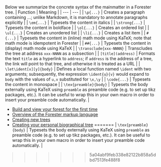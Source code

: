 Below we summarize the concrete syntax of the mainmatter in a Forester tree.
| Function | Meaning |
| --- | --- |
| `\p{...}` | Creates a paragraph containing ...; unlike Markdown, it is mandatory to annotate paragraphs explicitly |
| `\em{...}` | Typesets the content in italics |
| `\strong{...}` | Typesets the content in boldface |
| `\ol{...}` | Creates an ordered list |
| `\ul{...}` | Creates an unordered list |
| `\li{...}` | Creates a list item |
| `#{...}` | Typesets the content in (inline) math mode using KaTeX; note that math mode is idempotent in Forester |
| `##{...}` | Typesets the content in (display) math mode using KaTeX |
| `\transclude{xxx-NNNN}` | Transcludes the tree at address `xxx-NNNN` as a subsection |
| `[title](address)` | Formats the text `title` as a hyperlink to `address`; if `address` is the address of a tree, the link will point to that tree, and otherwise it is treated as a URL |
| `\let\ident[x][y]{body}` | Defines a local function named `\ident` with two arguments; subsequently, the expression `\ident{u}{v}` would expand to `body` with the values of `u,v` substituted for `\x,\y` |
| `\code{...}` | Typesets the content in monospace |
| `\tex{preamble}{body}` | Typesets the body externally using KaTeX using `preamble` as preamble code (e.g. to set up tikz packages, etc.). It can be useful to wrap this in your own macro in order to insert your preamble code automatically. |

- [Build and view your forest for the first time](http://www.jonmsterling.com/jms-007D.xml)
- [Overview of the Forester markup language](http://www.jonmsterling.com/jms-007N.xml)
- [Creating new trees](http://www.jonmsterling.com/jms-007H.xml)
- [Creating your personal biographical tree](http://www.jonmsterling.com/jms-007K.xml)
=======
| `\tex{preamble}{body}` | Typesets the body externally using KaTeX using `preamble` as preamble code (e.g. to set up tikz packages, etc.). It can be useful to wrap this in your own macro in order to insert your preamble code automatically. |
>>>>>>> 5a04abf9feb338e82122b858a5dbd7513fe488f8
